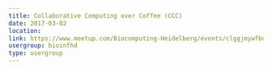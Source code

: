 ```yaml
---
title: Collaborative Computing over Coffee (CCC)
date: 2017-03-02
location: 
link: https://www.meetup.com/Biocomputing-Heidelberg/events/clggjmywfbdb/
usergroup: bioinfhd
type: usergroup
---
```

